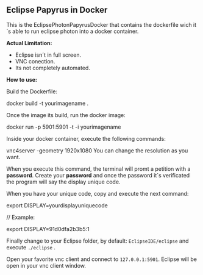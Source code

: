 


## Eclipse Papyrus in Docker


This is the EclipsePhotonPapyrusDocker that contains the dockerfile wich it´s able to run
eclipse photon into a docker container.

**Actual Limitation:**

- Eclipse isn´t in full screen.
- VNC conection.
- Its not completely automated.

**How to use:**

Build the Dockerfile:

docker build -t yourimagename .

Once the image its build, run the docker image:

docker run -p 5901:5901 -t -i yourimagename

Inside your docker container, execute the following commands:

vnc4server -geometry 1920x1080
You can change the resolution as you want.

When you execute this command, the terminal will promt a petition with a **password**.
Create your **password** and once the password it´s verificated the program will say the display unique code.

When you have your unique code, copy and execute the next command:

export DISPLAY=yourdisplayuniquecode

// Example:

export DISPLAY=91d0dfa2b3b5:1

Finally change to your Eclipse folder, by default:
`EclipseIDE/eclipse` and execute `./eclipse` . 

Open your favorite vnc client and connect to `127.0.0.1:5901`.
Eclipse will be open in your vnc client window.









